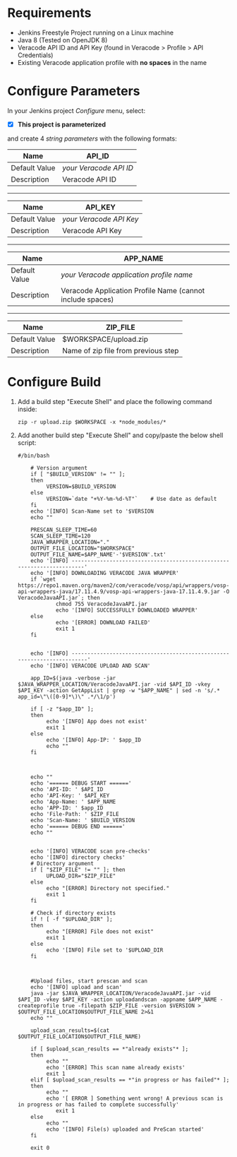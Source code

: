 # Requirements

- Jenkins Freestyle Project running on a Linux machine
- Java 8 (Tested on OpenJDK 8)	
- Veracode API ID and API Key (found in Veracode > Profile > API Credentials)
- Existing Veracode application profile with **no spaces** in the name

# Configure Parameters
In your Jenkins project *Configure* menu, select:
- [x] **This project is parameterized**

and create 4 *string parameters* with the following formats:

| Name          | API_ID                 |
|---------------|------------------------|
| Default Value | *your Veracode API ID* |
| Description   | Veracode API ID        |
---
| Name          | API_KEY                 |
|---------------|------------------------|
| Default Value | *your Veracode API Key* |
| Description   | Veracode API Key        |
---
| Name          | APP_NAME               |
|---------------|------------------------|
| Default Value | *your Veracode application profile name* |
| Description   | Veracode Application Profile Name (cannot include spaces)        |
---
| Name          | ZIP_FILE               |
|---------------|------------------------|
| Default Value | $WORKSPACE/upload.zip|
| Description   | Name of zip file from previous step      |

# Configure Build
1. Add a build step "Execute Shell" and place the following command inside:
	~~~
	zip -r upload.zip $WORKSPACE -x *node_modules/*
	~~~

3. Add another build step "Execute Shell" and copy/paste the below shell script:
	~~~
	#/bin/bash

        # Version argument
        if [ "$BUILD_VERSION" != "" ];
        then
             VERSION=$BUILD_VERSION
        else
             VERSION=`date "+%Y-%m-%d-%T"`    # Use date as default
        fi
        echo '[INFO] Scan-Name set to '$VERSION
        echo ""

        PRESCAN_SLEEP_TIME=60
        SCAN_SLEEP_TIME=120
        JAVA_WRAPPER_LOCATION="."
        OUTPUT_FILE_LOCATION="$WORKSPACE"
        OUTPUT_FILE_NAME=$APP_NAME'-'$VERSION'.txt'
        echo '[INFO] -----------------------------------------------------------------------'
        echo '[INFO] DOWNLOADING VERACODE JAVA WRAPPER'
        if `wget https://repo1.maven.org/maven2/com/veracode/vosp/api/wrappers/vosp-api-wrappers-java/17.11.4.9/vosp-api-wrappers-java-17.11.4.9.jar -O VeracodeJavaAPI.jar`; then
                chmod 755 VeracodeJavaAPI.jar
                echo '[INFO] SUCCESSFULLY DOWNLOADED WRAPPER'
        else
                echo '[ERROR] DOWNLOAD FAILED'
                exit 1
        fi


        echo '[INFO] ------------------------------------------------------------------------'
        echo '[INFO] VERACODE UPLOAD AND SCAN'

        app_ID=$(java -verbose -jar $JAVA_WRAPPER_LOCATION/VeracodeJavaAPI.jar -vid $API_ID -vkey $API_KEY -action GetAppList | grep -w "$APP_NAME" | sed -n 's/.* app_id=\"\([0-9]*\)\" .*/\1/p')

        if [ -z "$app_ID" ];
        then
             echo '[INFO] App does not exist'
             exit 1
        else
             echo '[INFO] App-IP: ' $app_ID
             echo ""
        fi



        echo ""
        echo '====== DEBUG START ======'
        echo 'API-ID: ' $API_ID
        echo 'API-Key: ' $API_KEY
        echo 'App-Name: ' $APP_NAME
        echo 'APP-ID: ' $app_ID
        echo 'File-Path: ' $ZIP_FILE
        echo 'Scan-Name: ' $BUILD_VERSION
        echo '====== DEBUG END ======'
        echo ""


        echo '[INFO] VERACODE scan pre-checks'
        echo '[INFO] directory checks'
        # Directory argument
        if [ "$ZIP_FILE" != "" ]; then
             UPLOAD_DIR="$ZIP_FILE"
        else
             echo "[ERROR] Directory not specified."
             exit 1
        fi

        # Check if directory exists
        if ! [ -f "$UPLOAD_DIR" ];
        then
             echo "[ERROR] File does not exist"
             exit 1
        else
             echo '[INFO] File set to '$UPLOAD_DIR
        fi

    

        #Upload files, start prescan and scan
        echo '[INFO] upload and scan'
        java -jar $JAVA_WRAPPER_LOCATION/VeracodeJavaAPI.jar -vid $API_ID -vkey $API_KEY -action uploadandscan -appname $APP_NAME -createprofile true -filepath $ZIP_FILE -version $VERSION > $OUTPUT_FILE_LOCATION$OUTPUT_FILE_NAME 2>&1
        echo ""

        upload_scan_results=$(cat $OUTPUT_FILE_LOCATION$OUTPUT_FILE_NAME)

        if [ $upload_scan_results == *"already exists"* ];
        then
             echo ""
             echo '[ERROR] This scan name already exists'
             exit 1
        elif [ $upload_scan_results == *"in progress or has failed"* ];
        then
             echo ""
             echo '[ ERROR ] Something went wrong! A previous scan is in progress or has failed to complete successfully'
                exit 1
        else
             echo ""
             echo '[INFO] File(s) uploaded and PreScan started'
        fi

        exit 0
	~~~
